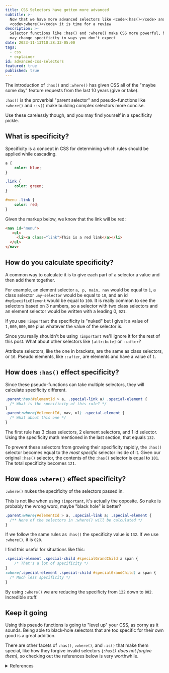 ```yaml
---
title: CSS Selectors have gotten more advanced
subtitle: >-
  Now that we have more advanced selectors like <code>:has()</code> and
  <code>:where()</code> it is time for a review
description: >-
  Selector functions like :has() and :where() make CSS more powerful, but they
  may change specificity in ways you don't expect
date: 2023-11-13T10:38:33-05:00
tags:
  - css
  - explainer
id: advanced-css-selectors
featured: true
published: true
---
```

The introduction of `:has()` and `:where()` has given CSS all of the "maybe some day" feature requests from the last 10 years (give or take).

`:has()` is the proverbial "parent selector" and pseudo-functions like `:where()` and `:is()` make building complex selectors more concise.

Use these carelessly though, and you may find yourself in a specificity pickle.

## What is specificity?

Specificity is a concept in CSS for determining which rules should be applied while cascading.

```css
a {
    color: blue;
}

.link {
    color: green;
}

#menu .link {
    color: red;
}
```

Given the markup below, we know that the link will be red:

```html
<nav id="menu">
   <ul>
     <li><a class="link">This is a red link</a></li>
  </ul>
</nav>
```

## How do you calculate specificity?

A common way to calculate it is to give each part of a selector a value and then add them together.

For example, an element selector `a, p, main, nav` would be equal to `1`, a class selector `.my-selector` would be equal to `10`, and an id `#mySpecificElement` would be equal to `100`. It is really common to see the selectors based on 3 numbers, so a selector with two class selectors and an element selector would be written with a leading 0, `021`.

If you use `!important` the specificity is "nuked" but I give it a value of `1,000,000,000` plus whatever the value of the selector is.

Since you really shouldn't be using `!important` we'll ignore it for the rest of this post. What about other selectors like `[attribute]` or `::after`?

Attribute selectors, like the one in brackets, are the same as class selectors, or `10`. Pseudo elements, like `::after`, are elements and have a value of `1`.

## How does `:has()` effect specificity?

Since these pseudo-functions can take multiple selectors, they will calculate specificity different.

```css
.parent:has(#elementId > a, .special-link a) .special-element {
  /* What is the specificity of this rule? */
}
.parent:where(#elementId, nav, ul) .special-element {
  /* What about this one */
}
```

The first rule has 3 class selectors, 2 element selectors, and 1 id selector. Using the specificity math mentioned in the last section, that equals `132`.

To prevent these selectors from growing their specificity rapidly, the `:has()` selector becomes equal to the *most specific* selector inside of it. Given our original `:has()` selector, the contents of the `:has()` selector is equal to `101`. The total specificity becomes `121`.

## How does `:where()` effect specificity?

`:where()` nukes the specificity of the selectors passed in.

This is not like when using `!important`, it's actually the opposite. So nuke is probably the wrong word, maybe "black hole" is better?

```css
.parent:where(#elementId > a, .special-link a) .special-element {
  /** None of the selectors in :where() will be calculated */
}
```

If we follow the same rules as `:has()` the specificity value is `132`. If we use `:where()`, it is `020`.

I find this useful for situations like this:

```css
.special-element .special-child #specialGrandChild a span {
    /* That's a lot of specificity */
}
:where(.special-element .special-child #specialGrandChild) a span {
  /* Much less specificity */
}
```

By using `:where()` we are reducing the specificty from `122` down to `002`. Incredible stuff.

## Keep it going

Using this pseudo functions is going to "level up" your CSS, as corny as it sounds. Being able to black-hole selectors that are too specific for their own good is a great addition.

There are other facets of `:has()`, `:where()`, and `:is()` that make them special, like how they forgive invalid selectors *(`:has()` does not forgive them)*, so checking out the references below is very worthwhile.

<details>
    <summary>References</summary>
    <ul role="list" class>
      <li><a href="https://developer.mozilla.org/en-US/docs/Web/CSS/:has"><code>:has()</code> documentation in MDN</a></li>
      <li><a href="https://developer.mozilla.org/en-US/docs/Web/CSS/:where"><code>:where()</code> documentation in MDN</a></li>
      <li><a href="https://developer.mozilla.org/en-US/docs/Web/CSS/:is"><code>:is()</code> documentation in MDN</a></li>
      <li><a href="https://webkit.org/blog/13096/css-has-pseudo-class/">Webkit guide to using <code>:has()</code></a></li>
    </ul>
</details>